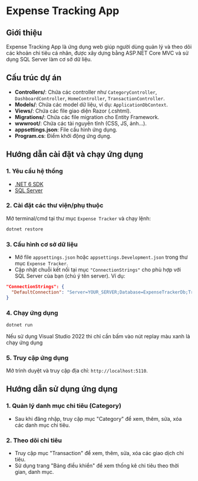 # Expense Tracking App

## Giới thiệu

Expense Tracking App là ứng dụng web giúp người dùng quản lý và theo dõi các khoản chi tiêu cá nhân, được xây dựng bằng ASP.NET Core MVC và sử dụng SQL Server làm cơ sở dữ liệu.

## Cấu trúc dự án

- **Controllers/**: Chứa các controller như `CategoryController`, `DashboardController`, `HomeController`, `TransactionController`.
- **Models/**: Chứa các model dữ liệu, ví dụ: `ApplicationDbContext`.
- **Views/**: Chứa các file giao diện Razor (.cshtml).
- **Migrations/**: Chứa các file migration cho Entity Framework.
- **wwwroot/**: Chứa các tài nguyên tĩnh (CSS, JS, ảnh...).
- **appsettings.json**: File cấu hình ứng dụng.
- **Program.cs**: Điểm khởi động ứng dụng.

## Hướng dẫn cài đặt và chạy ứng dụng

### 1. Yêu cầu hệ thống

- [.NET 6 SDK](https://dotnet.microsoft.com/download/dotnet/6.0)
- [SQL Server](https://www.microsoft.com/en-us/sql-server/sql-server-downloads)

### 2. Cài đặt các thư viện/phụ thuộc

Mở terminal/cmd tại thư mục `Expense Tracker` và chạy lệnh:

```bash
dotnet restore
```
### 3. Cấu hình cơ sở dữ liệu

- Mở file `appsettings.json` hoặc `appsettings.Development.json` trong thư mục `Expense Tracker`.
- Cập nhật chuỗi kết nối tại mục `"ConnectionStrings"` cho phù hợp với SQL Server của bạn (chú ý tên server).
Ví dụ:
```json
"ConnectionStrings": {
  "DefaultConnection": "Server=YOUR_SERVER;Database=ExpenseTrackerDb;Trusted_Connection=True;"
}
```
### 4. Chạy ứng dụng

```bash
dotnet run
```
Nếu sử dụng Visual Studio 2022 thì chỉ cần bấm vào nút replay màu xanh là chạy ứng dụng

### 5. Truy cập ứng dụng

Mở trình duyệt và truy cập địa chỉ: `http://localhost:5110`.


## Hướng dẫn sử dụng ứng dụng
### 1. Quản lý danh mục chi tiêu (Category)

- Sau khi đăng nhập, truy cập mục "Category" để xem, thêm, sửa, xóa các danh mục chi tiêu.

### 2. Theo dõi chi tiêu

- Truy cập mục "Transaction" để xem, thêm, sửa, xóa các giao dịch chi tiêu.
- Sử dụng trang "Bảng điều khiển" để xem thống kê chi tiêu theo thời gian, danh mục.

